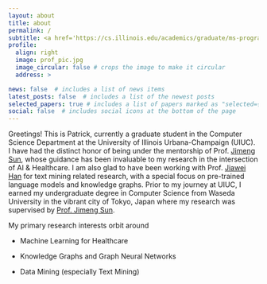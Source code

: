 ```yaml
---
layout: about
title: about
permalink: /
subtitle: <a href='https://cs.illinois.edu/academics/graduate/ms-program'>MSCS</a> @ <a href='https://cs.illinois.edu/'>UIUC</a>.
profile:
  align: right
  image: prof_pic.jpg
  image_circular: false # crops the image to make it circular
  address: >

news: false  # includes a list of news items
latest_posts: false  # includes a list of the newest posts
selected_papers: true # includes a list of papers marked as "selected={true}"
social: false  # includes social icons at the bottom of the page
---
```

Greetings! This is Patrick, currently a graduate student in the Computer Science Department at the University of Illinois Urbana-Champaign (UIUC). I have had the distinct honor of being under the mentorship of Prof. <a href='https://www.sunlab.org/'>Jimeng Sun</a>, whose guidance has been invaluable to my research in the intersection of AI & Healthcare. I am also glad to have been working with Prof. <a href='http://hanj.cs.illinois.edu/'>Jiawei Han</a> for text mining related research, with a special focus on pre-trained language models and knowledge graphs. Prior to my journey at UIUC, I earned my undergraduate degree in Computer Science from Waseda University in the vibrant city of Tokyo, Japan where my research was supervised by <a href='https://www.sunlab.org/'>Prof. Jimeng Sun</a>.

My primary research interests orbit around 

 * Machine Learning for Healthcare

 * Knowledge Graphs and Graph Neural Networks 

 * Data Mining (especially Text Mining)



<!-- Write your biography here. Tell the world about yourself. Link to your favorite [subreddit](http://reddit.com). You can put a picture in, too. The code is already in, just name your picture `prof_pic.jpg` and put it in the `img/` folder.

Put your address / P.O. box / other info right below your picture. You can also disable any of these elements by editing `profile` property of the YAML header of your `_pages/about.md`. Edit `_bibliography/papers.bib` and Jekyll will render your [publications page](/al-folio/publications/) automatically.

Link to your social media connections, too. This theme is set up to use [Font Awesome icons](http://fortawesome.github.io/Font-Awesome/) and [Academicons](https://jpswalsh.github.io/academicons/), like the ones below. Add your Facebook, Twitter, LinkedIn, Google Scholar, or just disable all of them. -->
